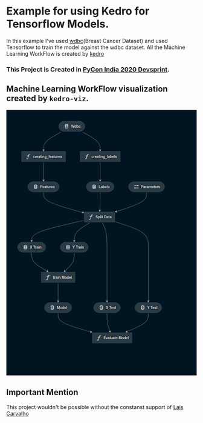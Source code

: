 # Example for using Kedro for Tensorflow Models.
In this example I've used [wdbc](http://www.laurencemoroney.com/wp-content/uploads/2018/02/wdbc.csv)(Breast Cancer Dataset)
and used Tensorflow to train the model against the wdbc dataset.
All the Machine Learning WorkFlow is created by [kedro](https://github.com/quantumblacklabs/kedro)
### This Project is Created in [PyCon India 2020 Devsprint](https://in.pycon.org/blog/2019/understanding-devsprints.html).
## Machine Learning WorkFlow visualization created by ```kedro-viz```.
![Pipeline Image](./kedro-pipeline.png)
## Important Mention
This project wouldn't be possible without the constanst support of [Lais Carvalho](https://github.com/laisbsc)
